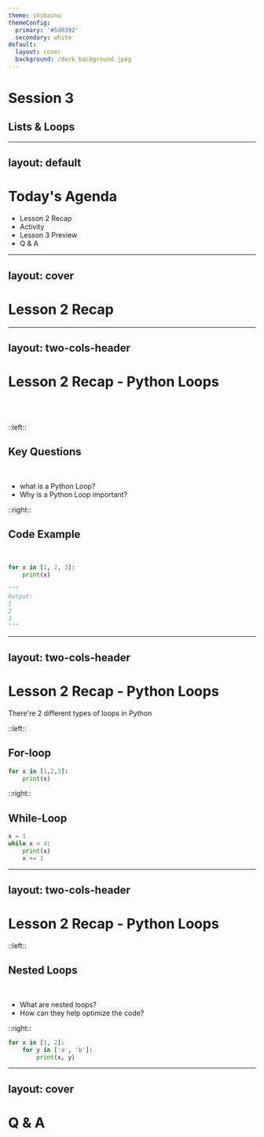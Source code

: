 ```yaml
---
theme: shibainu
themeConfig:
  primary: '#5d8392'
  secondary: white
default:
  layout: cover
  background: /dark_background.jpeg
---
```


# Session 3
## Lists & Loops

---
layout: default
---

# Today's Agenda

- Lesson 2 Recap
- Activity
- Lesson 3 Preview
- Q & A

---
layout: cover
---
# Lesson 2 Recap

---
layout: two-cols-header
---
# Lesson 2 Recap - Python Loops

<br>
<br>

::left::

## Key Questions
<br>

- what is a Python Loop?
- Why is a Python Loop important?

::right::

## Code Example

<br>

```python
for x in [1, 2, 3]:
    print(x)

"""
Output:
1
2
3
"""
```

---
layout: two-cols-header
---
# Lesson 2 Recap - Python Loops

There're 2 different types of loops in Python

::left::

## For-loop

```python
for x in [1,2,3]:
    print(x)
```

::right::

## While-Loop

```python {monaco}
x = 1
while x < 4:
    print(x)
    x += 1
```

---
layout: two-cols-header
---
# Lesson 2 Recap - Python Loops

::left::
## Nested Loops

<br>

- What are nested loops?
- How can they help optimize the code?

::right::

```python
for x in [1, 2]:
    for y in ['a', 'b']:
        print(x, y)
```

---
layout: cover
---
# Q & A
